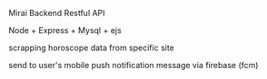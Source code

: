 Mirai Backend Restful API

Node + Express + Mysql + ejs

scrapping horoscope data from specific site

send to user's mobile push notification message via firebase  (fcm) 

